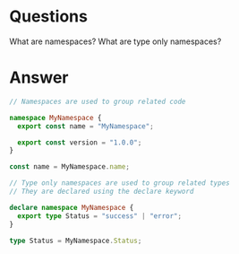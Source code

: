 # Questions

What are namespaces?
What are type only namespaces?

# Answer

```ts
// Namespaces are used to group related code

namespace MyNamespace {
  export const name = "MyNamespace";

  export const version = "1.0.0";
}

const name = MyNamespace.name;
```

```ts
// Type only namespaces are used to group related types
// They are declared using the declare keyword

declare namespace MyNamespace {
  export type Status = "success" | "error";
}

type Status = MyNamespace.Status;
```
